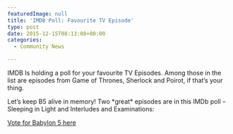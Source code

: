 ```yaml
---
featuredImage: null
title: 'IMDB Poll: Favourite TV Episode'
type: post
date: 2015-12-15T08:13:08+00:00
categories:
  - Community News

---
```

IMDB Is holding a poll for your favourite TV Episodes. Among those in the list are episodes from Game of Thrones, Sherlock and Poirot, if that&#8217;s your thing.

Let&#8217;s keep B5 alive in memory! Two \*great\* episodes are in this IMDb poll &#8211; Sleeping in Light and Interludes and Examinations:

[Vote for Babylon 5 here][1]

 [1]: http://www.imdb.com/poll/sVMT9_ge-P4/?ref_=po_sn
